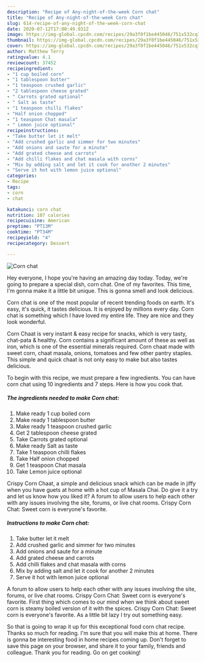 ```yaml
---
description: "Recipe of Any-night-of-the-week Corn chat"
title: "Recipe of Any-night-of-the-week Corn chat"
slug: 614-recipe-of-any-night-of-the-week-corn-chat
date: 2020-07-12T17:00:49.931Z
image: https://img-global.cpcdn.com/recipes/29a3f0f1be445046/751x532cq70/corn-chat-recipe-main-photo.jpg
thumbnail: https://img-global.cpcdn.com/recipes/29a3f0f1be445046/751x532cq70/corn-chat-recipe-main-photo.jpg
cover: https://img-global.cpcdn.com/recipes/29a3f0f1be445046/751x532cq70/corn-chat-recipe-main-photo.jpg
author: Matthew Terry
ratingvalue: 4.1
reviewcount: 37452
recipeingredient:
- "1 cup boiled corn"
- "1 tablespoon butter"
- "1 teaspoon crushed garlic"
- "2 tablespoon cheese grated"
- " Carrots grated optional"
- " Salt as taste"
- "1 teaspoon chilli flakes"
- "Half onion chopped"
- "1 teaspoon Chat masala"
- " Lemon juice optional"
recipeinstructions:
- "Take butter let it melt"
- "Add crushed garlic and simmer for two minutes"
- "Add onions and saute for a minute"
- "Add grated cheese and carrots"
- "Add chilli flakes and chat masala with corns"
- "Mix by adding salt and let it cook for another 2 minutes"
- "Serve it hot with lemon juice optional"
categories:
- Recipe
tags:
- corn
- chat

katakunci: corn chat 
nutrition: 107 calories
recipecuisine: American
preptime: "PT13M"
cooktime: "PT34M"
recipeyield: "4"
recipecategory: Dessert

---
```



![Corn chat](https://img-global.cpcdn.com/recipes/29a3f0f1be445046/751x532cq70/corn-chat-recipe-main-photo.jpg)

Hey everyone, I hope you're having an amazing day today. Today, we're going to prepare a special dish, corn chat. One of my favorites. This time, I'm gonna make it a little bit unique. This is gonna smell and look delicious.

Corn chat is one of the most popular of recent trending foods on earth. It's easy, it's quick, it tastes delicious. It is enjoyed by millions every day. Corn chat is something which I have loved my entire life. They are nice and they look wonderful.

Corn Chaat is very instant &amp; easy recipe for snacks, which is very tasty, chat-pata &amp; healthy. Corn contains a significant amount of these as well as iron, which is one of the essential minerals required. Corn chaat made with sweet corn, chaat masala, onions, tomatoes and few other pantry staples. This simple and quick chaat is not only easy to make but also tastes delicious.


To begin with this recipe, we must prepare a few ingredients. You can have corn chat using 10 ingredients and 7 steps. Here is how you cook that.

<!--inarticleads1-->

##### The ingredients needed to make Corn chat:

1. Make ready 1 cup boiled corn
1. Make ready 1 tablespoon butter
1. Make ready 1 teaspoon crushed garlic
1. Get 2 tablespoon cheese grated
1. Take  Carrots grated optional
1. Make ready  Salt as taste
1. Take 1 teaspoon chilli flakes
1. Take Half onion chopped
1. Get 1 teaspoon Chat masala
1. Take  Lemon juice optional


Crispy Corn Chaat, a simple and delicious snack which can be made in jiffy when you have guets at home with a hot cup of Masala Chai. Do give it a try and let us know how you liked it? A forum to allow users to help each other with any issues involving the site, forums, or live chat rooms. Crispy Corn Chat: Sweet corn is everyone&#39;s favorite. 

<!--inarticleads2-->

##### Instructions to make Corn chat:

1. Take butter let it melt
1. Add crushed garlic and simmer for two minutes
1. Add onions and saute for a minute
1. Add grated cheese and carrots
1. Add chilli flakes and chat masala with corns
1. Mix by adding salt and let it cook for another 2 minutes
1. Serve it hot with lemon juice optional


A forum to allow users to help each other with any issues involving the site, forums, or live chat rooms. Crispy Corn Chat: Sweet corn is everyone&#39;s favorite. First thing which comes to our mind when we think about sweet corn is steamy boiled version of it with the spices. Crispy Corn Chat: Sweet corn is everyone&#39;s favorite. As a little bit lazy I try out something easy. 

So that is going to wrap it up for this exceptional food corn chat recipe. Thanks so much for reading. I'm sure that you will make this at home. There is gonna be interesting food in home recipes coming up. Don't forget to save this page on your browser, and share it to your family, friends and colleague. Thank you for reading. Go on get cooking!
